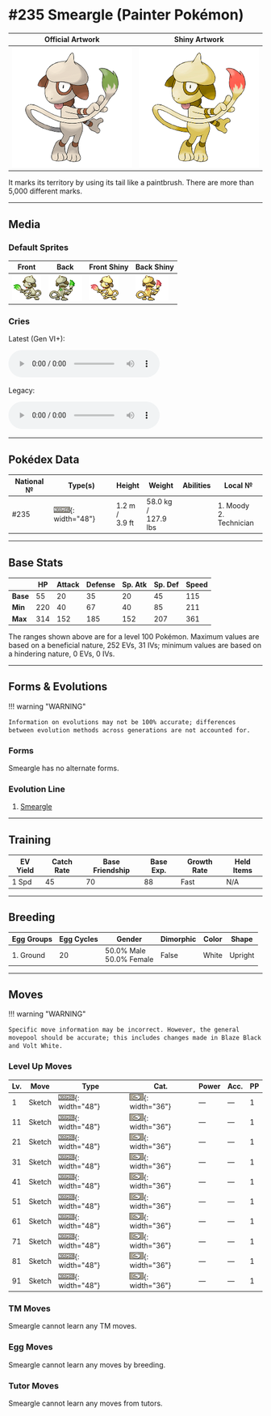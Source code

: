 # #235 Smeargle (Painter Pokémon)

| Official Artwork | Shiny Artwork |
| --- | --- |
| ![Official Artwork](../assets/sprites/smeargle/official_artwork.png "Smeargle") | ![Shiny Artwork](../assets/sprites/smeargle/official_artwork_shiny.png "Smeargle") |

It marks its territory by using its tail like a paintbrush. There are more than 5,000 different marks.

---

## Media

### Default Sprites

| Front | Back | Front Shiny | Back Shiny |
| --- | --- | --- | --- |
| ![Front](../assets/sprites/smeargle/front.gif "Smeargle") | ![Back](../assets/sprites/smeargle/back.gif "Smeargle") | ![Front Shiny](../assets/sprites/smeargle/front_shiny.gif "Smeargle") | ![Back Shiny](../assets/sprites/smeargle/back_shiny.gif "Smeargle") |

### Cries

Latest (Gen VI+):

<audio controls>
<source src='../../assets/cries/smeargle/latest.ogg' type='audio/ogg'>
  Your browser does not support the audio element.
</audio>

Legacy:

<audio controls>
<source src='../../assets/cries/smeargle/legacy.ogg' type='audio/ogg'>
  Your browser does not support the audio element.
</audio>

---

## Pokédex Data

| National № | Type(s) | Height | Weight | Abilities | Local № |
|------------|---------|--------|--------|-----------|---------|
| #235 | ![normal](../assets/types/normal.png "Normal"){: width="48"} | 1.2 m /<br>3.9 ft | 58.0 kg /<br>127.9 lbs |  | 1. <span class="tooltip" title="Raises one stat and lowers another.">Moody</span><br>2. <span class="tooltip" title="Powers up the Pokémon’s weaker moves.">Technician</span> | N/A |

---

## Base Stats
|   | HP | Attack | Defense | Sp. Atk | Sp. Def | Speed |
|---|----|--------|---------|---------|---------|-------|
| **Base** | 55 | 20 | 35 | 20 | 45 | 115 |
| **Min** | 220 | 40 | 67 | 40 | 85 | 211 |
| **Max** | 314 | 152 | 185 | 152 | 207 | 361 |

The ranges shown above are for a level 100 Pokémon. Maximum values are based on a beneficial nature, 252 EVs, 31 IVs; minimum values are based on a hindering nature, 0 EVs, 0 IVs.

---

## Forms & Evolutions

!!! warning "WARNING"

    Information on evolutions may not be 100% accurate; differences between evolution methods across generations are not accounted for.

### Forms

Smeargle has no alternate forms.

### Evolution Line

1. [Smeargle](smeargle.md/)



---

## Training

| EV Yield | Catch Rate | Base Friendship | Base Exp. | Growth Rate | Held Items |
|----------|------------|-----------------|-----------|-------------|------------|
| 1 Spd | 45 | 70 | 88 | Fast | N/A |

---

## Breeding

| Egg Groups | Egg Cycles | Gender | Dimorphic | Color | Shape |
|------------|------------|--------|-----------|-------|-------|
| 1. Ground | 20 | 50.0% Male<br>50.0% Female | False | White | Upright |

---

## Moves

!!! warning "WARNING"

    Specific move information may be incorrect. However, the general movepool should be accurate; this includes changes made in Blaze Black and Volt White.

### Level Up Moves

| Lv. | Move | Type | Cat. | Power | Acc. | PP |
| --- | --- | --- | --- | --- | --- | --- |
| 1 | <span class="tooltip" title="It enables the user to learn a move used by the foe. Once used, the move Sketch disappears.">Sketch</span> | ![normal](../assets/types/normal.png "Normal"){: width="48"} | ![status](../assets/move_category/status.png "Status"){: width="36"} | — | — | 1 |
| 11 | <span class="tooltip" title="It enables the user to learn a move used by the foe. Once used, the move Sketch disappears.">Sketch</span> | ![normal](../assets/types/normal.png "Normal"){: width="48"} | ![status](../assets/move_category/status.png "Status"){: width="36"} | — | — | 1 |
| 21 | <span class="tooltip" title="It enables the user to learn a move used by the foe. Once used, the move Sketch disappears.">Sketch</span> | ![normal](../assets/types/normal.png "Normal"){: width="48"} | ![status](../assets/move_category/status.png "Status"){: width="36"} | — | — | 1 |
| 31 | <span class="tooltip" title="It enables the user to learn a move used by the foe. Once used, the move Sketch disappears.">Sketch</span> | ![normal](../assets/types/normal.png "Normal"){: width="48"} | ![status](../assets/move_category/status.png "Status"){: width="36"} | — | — | 1 |
| 41 | <span class="tooltip" title="It enables the user to learn a move used by the foe. Once used, the move Sketch disappears.">Sketch</span> | ![normal](../assets/types/normal.png "Normal"){: width="48"} | ![status](../assets/move_category/status.png "Status"){: width="36"} | — | — | 1 |
| 51 | <span class="tooltip" title="It enables the user to learn a move used by the foe. Once used, the move Sketch disappears.">Sketch</span> | ![normal](../assets/types/normal.png "Normal"){: width="48"} | ![status](../assets/move_category/status.png "Status"){: width="36"} | — | — | 1 |
| 61 | <span class="tooltip" title="It enables the user to learn a move used by the foe. Once used, the move Sketch disappears.">Sketch</span> | ![normal](../assets/types/normal.png "Normal"){: width="48"} | ![status](../assets/move_category/status.png "Status"){: width="36"} | — | — | 1 |
| 71 | <span class="tooltip" title="It enables the user to learn a move used by the foe. Once used, the move Sketch disappears.">Sketch</span> | ![normal](../assets/types/normal.png "Normal"){: width="48"} | ![status](../assets/move_category/status.png "Status"){: width="36"} | — | — | 1 |
| 81 | <span class="tooltip" title="It enables the user to learn a move used by the foe. Once used, the move Sketch disappears.">Sketch</span> | ![normal](../assets/types/normal.png "Normal"){: width="48"} | ![status](../assets/move_category/status.png "Status"){: width="36"} | — | — | 1 |
| 91 | <span class="tooltip" title="It enables the user to learn a move used by the foe. Once used, the move Sketch disappears.">Sketch</span> | ![normal](../assets/types/normal.png "Normal"){: width="48"} | ![status](../assets/move_category/status.png "Status"){: width="36"} | — | — | 1 |

### TM Moves

Smeargle cannot learn any TM moves.
### Egg Moves

Smeargle cannot learn any moves by breeding.
### Tutor Moves

Smeargle cannot learn any moves from tutors.
